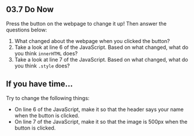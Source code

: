 ## 03.7 Do Now

Press the button on the webpage to change it up! Then answer the questions below:

1. What changed about the webpage when you clicked the button?
2. Take a look at line 6 of the JavaScript. Based on what changed, what do you think `innerHTML` does?
3. Take a look at line 7 of the JavaScript. Based on what changed, what do you think `.style` does? 

## If you have time...
Try to change the following things:
- On line 6 of the JavaScript, make it so that the header says your name when the button is clicked.
- On line 7 of the JavaScript, make it so that the image is 500px when the button is clicked.
